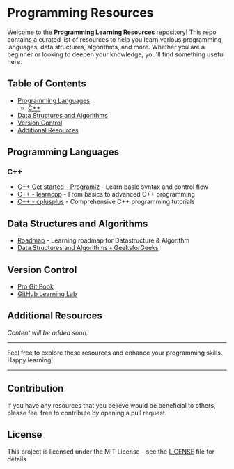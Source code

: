 # Programming Resources

Welcome to the **Programming Learning Resources** repository! This repo contains a curated list of resources to help you learn various programming languages, data structures, algorithms, and more. Whether you are a beginner or looking to deepen your knowledge, you'll find something useful here.

## Table of Contents

- [Programming Languages](#programming-languages)
  - [C++](#c++)
- [Data Structures and Algorithms](#data-structures-and-algorithms)
- [Version Control](#version-control)
- [Additional Resources](#additional-resources)

## Programming Languages

### C++
- [C++ Get started - Programiz](https://www.programiz.com/cpp-programming/getting-started) - Learn basic syntax and control flow
- [C++ - learncpp](https://www.learncpp.com/) - From basics to advanced C++ programming
- [C++ - cplusplus](https://cplusplus.com/doc/tutorial/) - Comprehensive C++ programming tutorials

## Data Structures and Algorithms

- [Roadmap](https://roadmap.sh/datastructures-and-algorithms) - Learning roadmap for Datastructure & Algorithm
- [Data Structures and Algorithms - GeeksforGeeks](https://www.geeksforgeeks.org/data-structures/)

## Version Control

- [Pro Git Book](https://git-scm.com/book/en/v2)
- [GitHub Learning Lab](https://lab.github.com/)

## Additional Resources
*Content will be added soon.*

---

Feel free to explore these resources and enhance your programming skills. Happy learning!

---

## Contribution

If you have any resources that you believe would be beneficial to others, please feel free to contribute by opening a pull request.

## License

This project is licensed under the MIT License - see the [LICENSE](LICENSE) file for details.
